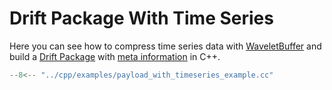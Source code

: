 # Drift Package With Time Series

Here you can see how to compress time series data with [WaveletBuffer](https://github.com/panda-official/WaveletBuffer)
and build a [Drift Package](../api/common.md) with [meta information](../api/meta.md) in C++.

```cpp title="cpp/examples/payload_with_timeseries_example.cc"
--8<-- "../cpp/examples/payload_with_timeseries_example.cc"
```
